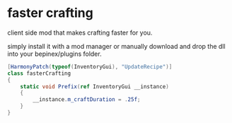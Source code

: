 # faster crafting

client side mod that makes crafting faster for you.

simply install it with a mod manager or manually download and drop the dll into your bepinex/plugins folder.


```cs
[HarmonyPatch(typeof(InventoryGui), "UpdateRecipe")]
class fasterCrafting
{
    static void Prefix(ref InventoryGui __instance)
    {
        __instance.m_craftDuration = .25f;
    }
}
```